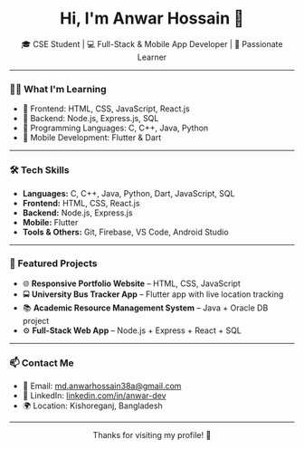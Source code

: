 <h1 align="center">Hi, I'm Anwar Hossain 👋</h1>

<p align="center">
🎓 CSE Student | 💻 Full-Stack & Mobile App Developer | 🚀 Passionate Learner
</p>

---

### 🧑‍💻 What I'm Learning

- 🌱 Frontend: HTML, CSS, JavaScript, React.js  
- 🌱 Backend: Node.js, Express.js, SQL  
- 🌱 Programming Languages: C, C++, Java, Python  
- 🌱 Mobile Development: Flutter & Dart  

---

### 🛠️ Tech Skills

- **Languages:** C, C++, Java, Python, Dart, JavaScript, SQL  
- **Frontend:** HTML, CSS, React.js  
- **Backend:** Node.js, Express.js  
- **Mobile:** Flutter  
- **Tools & Others:** Git, Firebase, VS Code, Android Studio  

---

### 📌 Featured Projects

- 🌐 **Responsive Portfolio Website** – HTML, CSS, JavaScript  
- 🚍 **University Bus Tracker App** – Flutter app with live location tracking  
- 📚 **Academic Resource Management System** – Java + Oracle DB project  
- ⚙️ **Full-Stack Web App** – Node.js + Express + React + SQL  

---

### 📫 Contact Me

- 📧 Email: md.anwarhossain38a@gmail.com  
- 🔗 LinkedIn: [linkedin.com/in/anwar-dev](https://linkedin.com/in/anwar-dev)  
- 🌍 Location: Kishoreganj, Bangladesh  

---

<p align="center">
Thanks for visiting my profile! 🙏  
</p>
